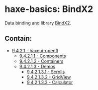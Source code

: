 haxe-basics: BindX2
=========================

Data binding and library [BindX2](https://github.com/profelis/bindx2).

## Contain:

* [9.4.2.1 - haxeui-openfl](./9_AdditionalLibraries/9.4_GuiFrameworks/9.4.2_HaxeUI/9.4.2.1_haxeui-openfl)
  * [9.4.2.1.1 - Components](./9_AdditionalLibraries/9.4_GuiFrameworks/9.4.2_HaxeUI/9.4.2.1_haxeui-openfl/9.4.2.1.1_Components)
  * [9.4.2.1.2 - Containers](./9_AdditionalLibraries/9.4_GuiFrameworks/9.4.2_HaxeUI/9.4.2.1_haxeui-openfl/9.4.2.1.2_Containers)
  * [9.4.2.1.3 - Demos](./9_AdditionalLibraries/9.4_GuiFrameworks/9.4.2_HaxeUI/9.4.2.1_haxeui-openfl/9.4.2.1.3_Demos)
    * [9.4.2.1.3.1 - Scrolls](./9_AdditionalLibraries/9.4_GuiFrameworks/9.4.2_HaxeUI/9.4.2.1_haxeui-openfl/9.4.2.1.3_Demos/9.4.2.1.3.1_Scrolls)
    * [9.4.2.1.3.2 - GridView](./9_AdditionalLibraries/9.4_GuiFrameworks/9.4.2_HaxeUI/9.4.2.1_haxeui-openfl/9.4.2.1.3_Demos/9.4.2.1.3.2_GridView)
    * [9.4.2.1.3.3 - Calculator](./9_AdditionalLibraries/9.4_GuiFrameworks/9.4.2_HaxeUI/9.4.2.1_haxeui-openfl/9.4.2.1.3_Demos/9.4.2.1.3.3_Calculator)
